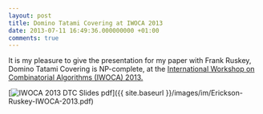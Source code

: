 ```yaml
---
layout: post
title: Domino Tatami Covering at IWOCA 2013
date: 2013-07-11 16:49:36.000000000 +01:00
comments: true
---
```


It is my pleasure to give the presentation for my paper with Frank Ruskey,
Domino Tatami Covering is NP-complete, at the
[International Workshop on Combinatorial Algorithms (IWOCA) 2013.](http://iwoca2013.colloques.univ-rouen.fr/)

[![IWOCA 2013 DTC Slides pdf]({{site.baseurl}}/images/blogImages/0713IWOCADTCtitlepage.png)]({{ site.baseurl
}}/images/im/Erickson-Ruskey-IWOCA-2013.pdf)
